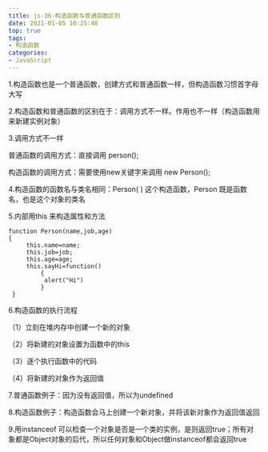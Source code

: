 ```yaml
---
title: js-36-构造函数与普通函数区别
date: 2021-01-05 10:25:48
top: true
tags:
- 构造函数
categories:
- JavaScript
---
```

1.构造函数也是一个普通函数，创建方式和普通函数一样，但构造函数习惯首字母大写

2.构造函数和普通函数的区别在于：调用方式不一样。作用也不一样（构造函数用来新建实例对象）

3.调用方式不一样

普通函数的调用方式：直接调用 person();

构造函数的调用方式：需要使用new关键字来调用 new Person();

4.构造函数的函数名与类名相同：Person( ) 这个构造函数，Person 既是函数名，也是这个对象的类名

5.内部用this 来构造属性和方法

```
function Person(name,job,age)
{
     this.name=name;
     this.job=job;
     this.age=age;
     this.sayHi=function()
         {
          alert("Hi")
         }
 } 
```

6.构造函数的执行流程

（1）立刻在堆内存中创建一个新的对象

（2）将新建的对象设置为函数中的this

（3）逐个执行函数中的代码

（4）将新建的对象作为返回值

7.普通函数例子：因为没有返回值，所以为undefined

8.构造函数例子：构造函数会马上创建一个新对象，并将该新对象作为返回值返回

9.用instanceof 可以检查一个对象是否是一个类的实例，是则返回true；所有对象都是Object对象的后代，所以任何对象和Object做instanceof都会返回true


